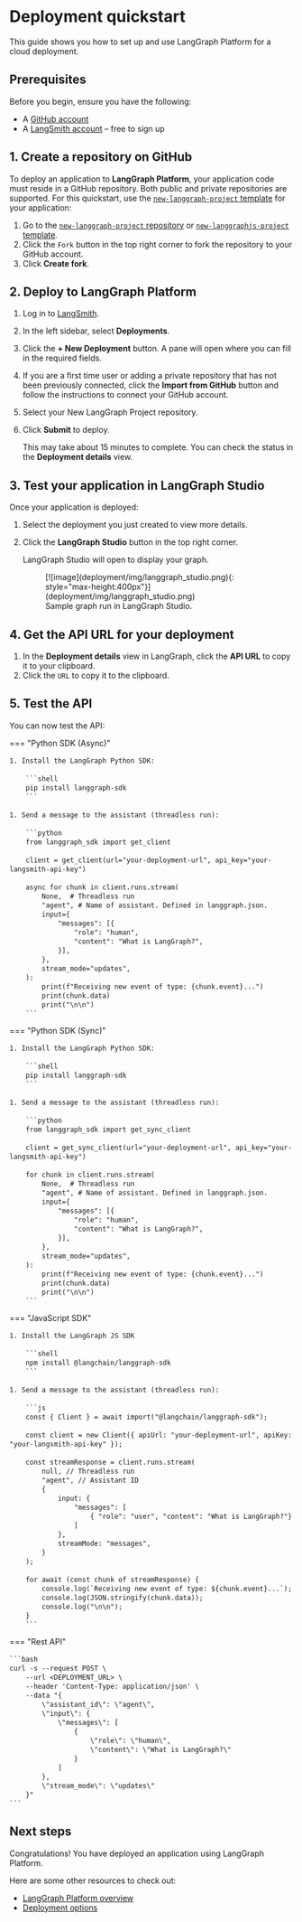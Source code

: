 # Deployment quickstart

This guide shows you how to set up and use LangGraph Platform for a cloud deployment.

## Prerequisites

Before you begin, ensure you have the following:

- A [GitHub account](https://github.com/)
- A [LangSmith account](https://smith.langchain.com/) – free to sign up

## 1. Create a repository on GitHub

To deploy an application to **LangGraph Platform**, your application code must reside in a GitHub repository. Both public and private repositories are supported. For this quickstart, use the [`new-langgraph-project` template](https://github.com/langchain-ai/react-agent) for your application:

1. Go to the [`new-langgraph-project` repository](https://github.com/langchain-ai/new-langgraph-project) or [`new-langgraphjs-project` template](https://github.com/langchain-ai/new-langgraphjs-project).
1. Click the `Fork` button in the top right corner to fork the repository to your GitHub account.
1. Click **Create fork**. 

## 2. Deploy to LangGraph Platform

1. Log in to [LangSmith](https://smith.langchain.com/).
1. In the left sidebar, select **Deployments**.
1. Click the **+ New Deployment** button. A pane will open where you can fill in the required fields.
1. If you are a first time user or adding a private repository that has not been previously connected, click the **Import from GitHub** button and follow the instructions to connect your GitHub account.
1. Select your New LangGraph Project repository.
1. Click **Submit** to deploy.

    This may take about 15 minutes to complete. You can check the status in the **Deployment details** view.

## 3. Test your application in LangGraph Studio

Once your application is deployed:

1. Select the deployment you just created to view more details.
1. Click the **LangGraph Studio** button in the top right corner.

    LangGraph Studio will open to display your graph.

    <figure markdown="1">
    [![image](deployment/img/langgraph_studio.png){: style="max-height:400px"}](deployment/img/langgraph_studio.png)
    <figcaption>
        Sample graph run in LangGraph Studio.
    </figcaption>
    </figure>

## 4. Get the API URL for your deployment

1. In the **Deployment details** view in LangGraph, click the **API URL** to copy it to your clipboard.
1. Click the `URL` to copy it to the clipboard.

## 5. Test the API

You can now test the API:

=== "Python SDK (Async)"

    1. Install the LangGraph Python SDK:

        ```shell
        pip install langgraph-sdk
        ```

    1. Send a message to the assistant (threadless run):

        ```python
        from langgraph_sdk import get_client

        client = get_client(url="your-deployment-url", api_key="your-langsmith-api-key")

        async for chunk in client.runs.stream(
            None,  # Threadless run
            "agent", # Name of assistant. Defined in langgraph.json.
            input={
                "messages": [{
                    "role": "human",
                    "content": "What is LangGraph?",
                }],
            },
            stream_mode="updates",
        ):
            print(f"Receiving new event of type: {chunk.event}...")
            print(chunk.data)
            print("\n\n")
        ```

=== "Python SDK (Sync)"

    1. Install the LangGraph Python SDK:

        ```shell
        pip install langgraph-sdk
        ```

    1. Send a message to the assistant (threadless run):

        ```python
        from langgraph_sdk import get_sync_client

        client = get_sync_client(url="your-deployment-url", api_key="your-langsmith-api-key")

        for chunk in client.runs.stream(
            None,  # Threadless run
            "agent", # Name of assistant. Defined in langgraph.json.
            input={
                "messages": [{
                    "role": "human",
                    "content": "What is LangGraph?",
                }],
            },
            stream_mode="updates",
        ):
            print(f"Receiving new event of type: {chunk.event}...")
            print(chunk.data)
            print("\n\n")
        ```

=== "JavaScript SDK"

    1. Install the LangGraph JS SDK

        ```shell
        npm install @langchain/langgraph-sdk
        ```

    1. Send a message to the assistant (threadless run):

        ```js
        const { Client } = await import("@langchain/langgraph-sdk");

        const client = new Client({ apiUrl: "your-deployment-url", apiKey: "your-langsmith-api-key" });

        const streamResponse = client.runs.stream(
            null, // Threadless run
            "agent", // Assistant ID
            {
                input: {
                    "messages": [
                        { "role": "user", "content": "What is LangGraph?"}
                    ]
                },
                streamMode: "messages",
            }
        );

        for await (const chunk of streamResponse) {
            console.log(`Receiving new event of type: ${chunk.event}...`);
            console.log(JSON.stringify(chunk.data));
            console.log("\n\n");
        }
        ```

=== "Rest API"

    ```bash
    curl -s --request POST \
        --url <DEPLOYMENT_URL> \
        --header 'Content-Type: application/json' \
        --data "{
            \"assistant_id\": \"agent\",
            \"input\": {
                \"messages\": [
                    {
                        \"role\": \"human\",
                        \"content\": \"What is LangGraph?\"
                    }
                ]
            },
            \"stream_mode\": \"updates\"
        }" 
    ```


## Next steps

Congratulations! You have deployed an application using LangGraph Platform.

Here are some other resources to check out:

- [LangGraph Platform overview](../concepts/langgraph_platform.md)
- [Deployment options](../concepts/deployment_options.md)


